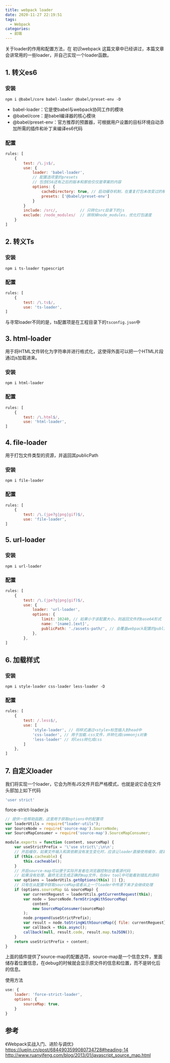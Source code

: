 ```yaml
---
title: webpack loader
date: 2020-11-27 22:19:51
tags:
  - Webpack
categories:
  - 前端
---
```

关于loader的作用和配置方法，在 初识webpack 这篇文章中已经讲过，本篇文章会讲常用的一些loader，并自己实现一个loader函数。
<!--more-->
## 1. 转义es6

### 安装

```npm
npm i @babel/core babel-loader @babel/preset-env -D
```

- babel-loader：它是使babel与webpack协同工作的模块
- @babel/core：是babel编译器的核心模块
- @babel/preset-env：官方推荐的预置器，可根据用户设置的目标环境自动添加所需的插件和补丁来编译es6代码

### 配置

```js
rules: [
    {
        test: /\.js$/,
        use: {
            loader: 'babel-loader',
            // 配置选项里的presets
            // 包含ES6还有之后的版本和那些仅仅是草案的内容
            options: {
                cacheDirectory: true, // 启动缓存机制，在重复打包未改变过的模块时防止二次编译，加快打包速度
                presets: ['@babel/preset-env']
            }
        }
        include: /src/,          // 只转化src目录下的js
        exclude: /node_modules/  // 排除掉node_modules，优化打包速度
    }
]
```

## 2. 转义Ts

### 安装

```npm
npm i ts-loader typescript
```

### 配置

```js
rules: [
    {
        test: /\.ts$/,
        use: 'ts-loader',
]
```

与寻常loader不同的是，ts配置项是在工程目录下的`tsconfig.json`中

## 3. html-loader

用于将HTML文件转化为字符串并进行格式化，这使得外面可以把一个HTML片段通过js加载进来。

### 安装

```npm
npm i html-loader
```

### 配置

```js
rules: [
    {
        test: /\.html$/,
        use: 'html-loader',
]
```

## 4. file-loader

用于打包文件类型的资源，并返回其publicPath

### 安装

```npm
npm i file-loader
```

### 配置

```js
rules: [
    {
        test: /\.(jpe?g|png|gif)$/,
        use: 'file-loader',
]
```

## 5. url-loader

### 安装

```npm
npm i url-loader
```

### 配置

```js
rules: [
    {
        test: /\.(jpe?g|png|gif)$/,
        use: {
            loader: 'url-loader',
            options: {
                limit: 10240, // 如果小于该配置大小，则返回文件的base64形式
                name: '[name].[ext]',
                publicPath: './assets-path/', // 会覆盖webpack配置的publicPath
            },
        },
]
```

## 6. 加载样式

### 安装

```npm
npm i style-loader css-loader less-loader -D
```

### 配置

```js
rules: [
    {
        test: /.less$/,
        use: [
            'style-loader', // 将样式通过<style>标签插入到head中
            'css-loader', // 用于加载.css文件，并转化成commonjs对象
            'less-loader' // 将less转化成css
        ]
    },
]
```

## 7. 自定义loader

我们将实现一个loader，它会为所有JS文件开启严格模式，也就是说它会在文件头部加上如下代码

```js
'user strict'
```

force-strict-loader.js

```js
// 提供一些帮助函数，这里用于获取options中的配置项
var loaderUtils = require("loader-utils");
var SourceNode = require('source-map').SourceNode;
var SourceMapConsumer = require('source-map').SourceMapConsumer;

module.exports = function (content, sourceMap) {
    var useStrictPrefix = '\'use strict\';\n\n';
    // 开启缓存，如果文件输入和其依赖没有发生变化时，应该让loader直接使用缓存，提高webpack打包的速度
    if (this.cacheable) {
        this.cacheable();
    }
    // 开启source-map可以便于实际开发者在浏览器控制台查看源代码
    // 如果没有处理，最终无法生成正确的map文件，在dev tool中可能看到错乱的源码
    var options = loaderUtils.getOptions(this) || {};
    // 只有在从配置中获取sourceMap或者从上一个loader中传递下来才会继续处理
    if (options.sourceMap && sourceMap) {
        var currentReguest = loaderUtils.getCurrentRequest(this);
        var node = SourceNode.formStringWithSourceMap(
            content,
            new SourceMapConsumer(sourceMap)
        );
        node.prepend(useStrictPrefix);
        var result = node.toStringWithSourceMap({ file: currentReguest});
        var callback = this.async();
        callback(null, result.code, result.map.toJSON());
    }
    return useStrictPrefix + content;
}
```

上面的插件提供了source-map的配置选项，source-map是一个信息文件，里面储存着位置信息，在debug的时候就会显示原文件的信息和位置，而不是转化后的信息。

使用方法

```js
use: {
    loader: 'force-strict-loader',
    options: {
        sourceMap: true,
    }
}
```

## 参考

《Webpack实战入门、进阶与调优》
https://juejin.cn/post/6844903599080734728#heading-14
http://www.ruanyifeng.com/blog/2013/01/javascript_source_map.html